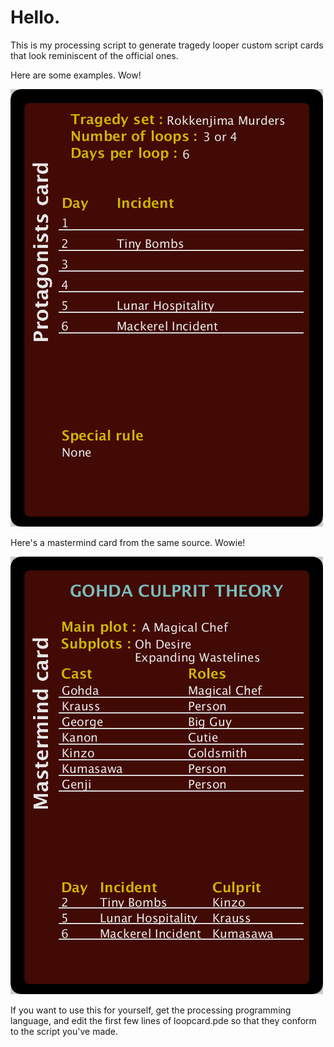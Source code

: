 # Hello.

This is my processing script to generate tragedy looper custom script cards that look reminiscent of the official ones.

Here are some examples. Wow!

![alt text](gohda.png "Logo Title Text 1")

Here's a mastermind card from the same source. Wowie!

![alt text](gohdamm.png "Logo Title Text 1")

If you want to use this for yourself, get the processing programming language, and edit the first few lines of loopcard.pde so that they conform to the script you've made.
